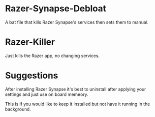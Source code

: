 # Razer-Synapse-Debloat

A bat file that kills Razer Synapse's services then sets them to manual.


# Razer-Killer

Just kills the Razer app, no changing services.

# Suggestions

After installing Razer Synapse it's best to uninstall after applying your settings and just use on board memeory. 

This is if you would like to keep it installed but not have it running in the background.

